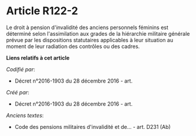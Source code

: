 # Article R122-2

Le droit à pension d'invalidité des anciens personnels féminins est déterminé selon l'assimilation aux grades de la
hiérarchie militaire générale prévue par les dispositions statutaires applicables à leur situation au moment de leur
radiation des contrôles ou des cadres.

**Liens relatifs à cet article**

_Codifié par_:

  - Décret n°2016-1903 du 28 décembre 2016 - art.

_Créé par_:

  - Décret n°2016-1903 du 28 décembre 2016 - art.

_Anciens textes_:

  - Code des pensions militaires d'invalidité et de... - art. D231 (Ab)
